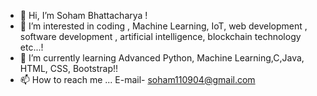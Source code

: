 - 👋 Hi, I’m Soham Bhattacharya !
- 👀 I’m interested in coding , Machine Learning, IoT, web development , software development , artificial intelligence, blockchain technology etc...!
- 🌱 I’m currently learning  Advanced Python, Machine Learning,C,Java, HTML, CSS, Bootstrap!!
- 📫 How to reach me ... E-mail- soham110904@gmail.com

<!---
Rajchamp10/Rajchamp10 is a ✨ special ✨ repository because its `README.md` (this file) appears on your GitHub profile.
You can click the Preview link to take a look at your changes.
--->
